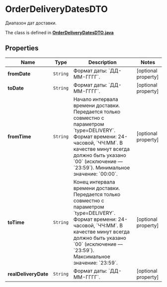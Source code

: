 

# OrderDeliveryDatesDTO

Диапазон дат доставки.

The class is defined in **[OrderDeliveryDatesDTO.java](../../src/main/java/org/openapitools/model/OrderDeliveryDatesDTO.java)**

## Properties

Name | Type | Description | Notes
------------ | ------------- | ------------- | -------------
**fromDate** | `String` | Формат даты: &#x60;ДД-ММ-ГГГГ&#x60;.  |  [optional property]
**toDate** | `String` | Формат даты: &#x60;ДД-ММ-ГГГГ&#x60;.  |  [optional property]
**fromTime** | `String` | Начало интервала времени доставки.  Передается только совместно с параметром &#x60;type&#x3D;DELIVERY&#x60;.  Формат времени: 24-часовой, &#x60;ЧЧ:ММ&#x60;. В качестве минут всегда должно быть указано &#x60;00&#x60; (исключение — &#x60;23:59&#x60;).  Минимальное значение: &#x60;00:00&#x60;.  |  [optional property]
**toTime** | `String` | Конец интервала времени доставки.  Передается только совместно с параметром &#x60;type&#x3D;DELIVERY&#x60;.  Формат времени: 24-часовой, &#x60;ЧЧ:ММ&#x60;. В качестве минут всегда должно быть указано &#x60;00&#x60; (исключение — &#x60;23:59&#x60;).  Максимальное значение: &#x60;23:59&#x60;.  |  [optional property]
**realDeliveryDate** | `String` | Формат даты: &#x60;ДД-ММ-ГГГГ&#x60;.  |  [optional property]







